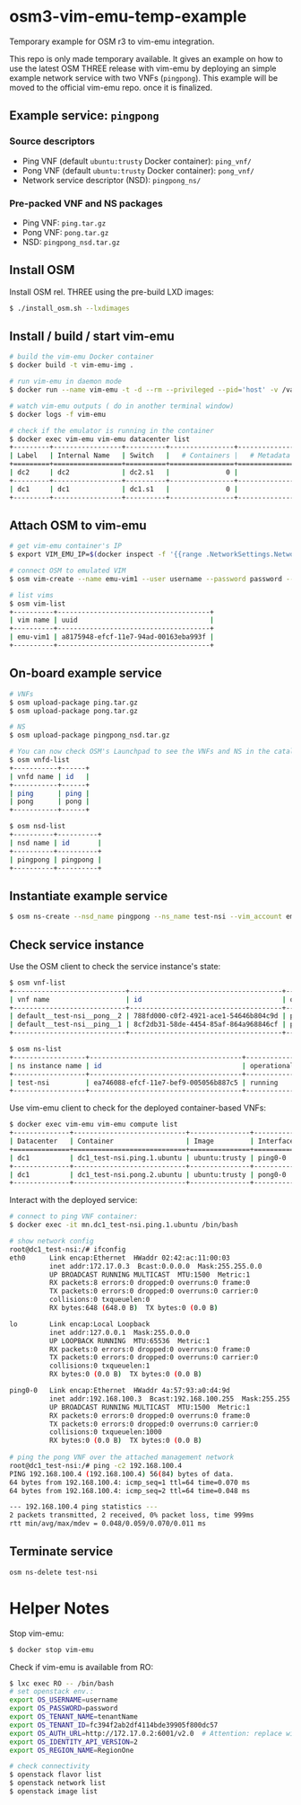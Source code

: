 # osm3-vim-emu-temp-example
Temporary example for OSM r3 to vim-emu integration.

This repo is only made temporary available. It gives an example on how to use the latest OSM THREE release with vim-emu by deploying an simple example network service with two VNFs (`pingpong`). This example will be moved to the official vim-emu repo. once it is finalized.

## Example service: `pingpong`

### Source descriptors

* Ping VNF (default `ubuntu:trusty` Docker container): `ping_vnf/`
* Pong VNF (default `ubuntu:trusty` Docker container): `pong_vnf/`
* Network service descriptor (NSD): `pingpong_ns/`

### Pre-packed VNF and NS packages

* Ping VNF: `ping.tar.gz`
* Pong VNF: `pong.tar.gz`
* NSD: `pingpong_nsd.tar.gz`

## Install OSM

Install OSM rel. THREE using the pre-build LXD images:

```sh
$ ./install_osm.sh --lxdimages
```

## Install / build / start vim-emu

```sh
# build the vim-emu Docker container
$ docker build -t vim-emu-img .

# run vim-emu in daemon mode
$ docker run --name vim-emu -t -d --rm --privileged --pid='host' -v /var/run/docker.sock:/var/run/docker.sock vim-emu-img python examples/osm_default_daemon_topology_2_pop.py

# watch vim-emu outputs ( do in another terminal window)
$ docker logs -f vim-emu

# check if the emulator is running in the container
$ docker exec vim-emu vim-emu datacenter list
+---------+-----------------+----------+----------------+--------------------+
| Label   | Internal Name   | Switch   |   # Containers |   # Metadata Items |
+=========+=================+==========+================+====================+
| dc2     | dc2             | dc2.s1   |              0 |                  0 |
+---------+-----------------+----------+----------------+--------------------+
| dc1     | dc1             | dc1.s1   |              0 |                  0 |
+---------+-----------------+----------+----------------+--------------------+
```

## Attach OSM to vim-emu

```sh
# get vim-emu container's IP
$ export VIM_EMU_IP=$(docker inspect -f '{{range .NetworkSettings.Networks}}{{.IPAddress}}{{end}}' vim-emu)

# connect OSM to emulated VIM
$ osm vim-create --name emu-vim1 --user username --password password --auth_url http://$VIM_EMU_IP:6001/v2.0 --tenant tenantName --account_type openstack

# list vims
$ osm vim-list
+----------+--------------------------------------+
| vim name | uuid                                 |
+----------+--------------------------------------+
| emu-vim1 | a8175948-efcf-11e7-94ad-00163eba993f |
+----------+--------------------------------------+
```

## On-board example service

```sh
# VNFs
$ osm upload-package ping.tar.gz
$ osm upload-package pong.tar.gz

# NS
$ osm upload-package pingpong_nsd.tar.gz

# You can now check OSM's Launchpad to see the VNFs and NS in the catalog. Or:
$ osm vnfd-list
+-----------+------+
| vnfd name | id   |
+-----------+------+
| ping      | ping |
| pong      | pong |
+-----------+------+

$ osm nsd-list
+----------+----------+
| nsd name | id       |
+----------+----------+
| pingpong | pingpong |
+----------+----------+
```

## Instantiate example service

```sh
$ osm ns-create --nsd_name pingpong --ns_name test-nsi --vim_account emu-vim1
```

## Check service instance

Use the OSM client to check the service instance's state:
```sh
$ osm vnf-list
+----------------------------+--------------------------------------+--------------------+-------------------+
| vnf name                   | id                                   | operational status | config status     |
+----------------------------+--------------------------------------+--------------------+-------------------+
| default__test-nsi__pong__2 | 788fd000-c0f2-4921-ace1-54646b804c9d | pre-init           | config-not-needed |
| default__test-nsi__ping__1 | 8cf2db31-58de-4454-85af-864a968846cf | pre-init           | config-not-needed |
+----------------------------+--------------------------------------+--------------------+-------------------+

$ osm ns-list
+------------------+--------------------------------------+--------------------+---------------+
| ns instance name | id                                   | operational status | config status |
+------------------+--------------------------------------+--------------------+---------------+
| test-nsi         | ea746088-efcf-11e7-bef9-005056b887c5 | running            | configured    |
+------------------+--------------------------------------+--------------------+---------------+
```

Use vim-emu client to check for the deployed container-based VNFs:
```sh
$ docker exec vim-emu vim-emu compute list
+--------------+----------------------------+---------------+------------------+-------------------------+
| Datacenter   | Container                  | Image         | Interface list   | Datacenter interfaces   |
+==============+============================+===============+==================+=========================+
| dc1          | dc1_test-nsi.ping.1.ubuntu | ubuntu:trusty | ping0-0          | dc1.s1-eth2             |
+--------------+----------------------------+---------------+------------------+-------------------------+
| dc1          | dc1_test-nsi.pong.2.ubuntu | ubuntu:trusty | pong0-0          | dc1.s1-eth3             |
+--------------+----------------------------+---------------+------------------+-------------------------+

```

Interact with the deployed service:
```sh
# connect to ping VNF container:
$ docker exec -it mn.dc1_test-nsi.ping.1.ubuntu /bin/bash

# show network config
root@dc1_test-nsi:/# ifconfig
eth0      Link encap:Ethernet  HWaddr 02:42:ac:11:00:03
          inet addr:172.17.0.3  Bcast:0.0.0.0  Mask:255.255.0.0
          UP BROADCAST RUNNING MULTICAST  MTU:1500  Metric:1
          RX packets:8 errors:0 dropped:0 overruns:0 frame:0
          TX packets:0 errors:0 dropped:0 overruns:0 carrier:0
          collisions:0 txqueuelen:0
          RX bytes:648 (648.0 B)  TX bytes:0 (0.0 B)

lo        Link encap:Local Loopback
          inet addr:127.0.0.1  Mask:255.0.0.0
          UP LOOPBACK RUNNING  MTU:65536  Metric:1
          RX packets:0 errors:0 dropped:0 overruns:0 frame:0
          TX packets:0 errors:0 dropped:0 overruns:0 carrier:0
          collisions:0 txqueuelen:1
          RX bytes:0 (0.0 B)  TX bytes:0 (0.0 B)

ping0-0   Link encap:Ethernet  HWaddr 4a:57:93:a0:d4:9d
          inet addr:192.168.100.3  Bcast:192.168.100.255  Mask:255.255.255.0
          UP BROADCAST RUNNING MULTICAST  MTU:1500  Metric:1
          RX packets:0 errors:0 dropped:0 overruns:0 frame:0
          TX packets:0 errors:0 dropped:0 overruns:0 carrier:0
          collisions:0 txqueuelen:1000
          RX bytes:0 (0.0 B)  TX bytes:0 (0.0 B)
          
# ping the pong VNF over the attached management network
root@dc1_test-nsi:/# ping -c2 192.168.100.4
PING 192.168.100.4 (192.168.100.4) 56(84) bytes of data.
64 bytes from 192.168.100.4: icmp_seq=1 ttl=64 time=0.070 ms
64 bytes from 192.168.100.4: icmp_seq=2 ttl=64 time=0.048 ms

--- 192.168.100.4 ping statistics ---
2 packets transmitted, 2 received, 0% packet loss, time 999ms
rtt min/avg/max/mdev = 0.048/0.059/0.070/0.011 ms
```

## Terminate service
```sh
osm ns-delete test-nsi
```

# Helper Notes

Stop vim-emu:
```sh
$ docker stop vim-emu
```

Check if vim-emu is available from RO:

```sh
$ lxc exec RO -- /bin/bash
# set openstack env.:
export OS_USERNAME=username
export OS_PASSWORD=password
export OS_TENANT_NAME=tenantName
export OS_TENANT_ID=fc394f2ab2df4114bde39905f800dc57
export OS_AUTH_URL=http://172.17.0.2:6001/v2.0  # Attention: replace with vim-emu Docker container IP
export OS_IDENTITY_API_VERSION=2
export OS_REGION_NAME=RegionOne

# check connectivity
$ openstack flavor list
$ openstack network list
$ openstack image list
```

